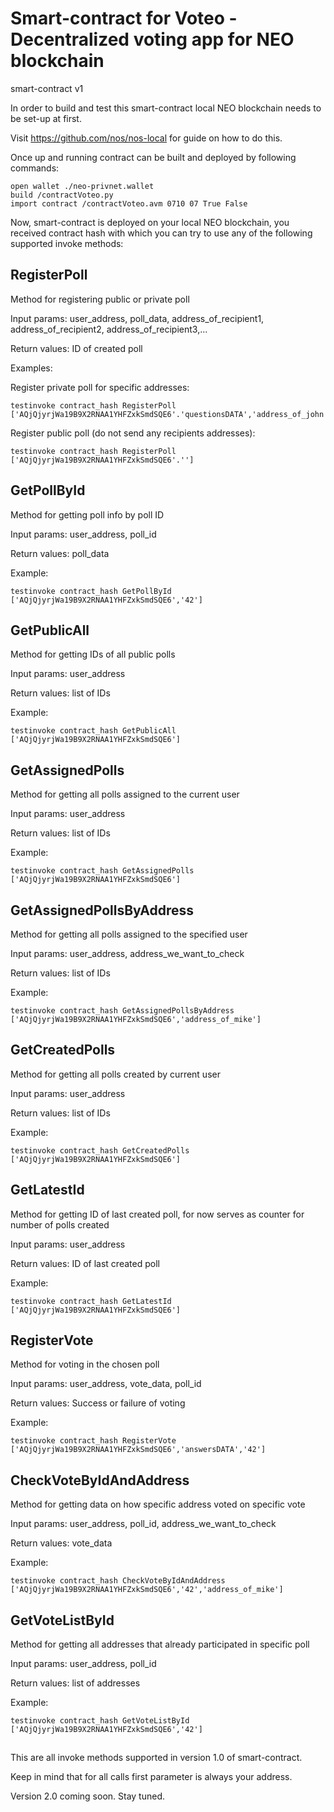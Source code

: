 # Smart-contract for Voteo - Decentralized voting app for NEO blockchain
smart-contract v1

In order to build and test this smart-contract local NEO blockchain needs to be set-up at first.

Visit https://github.com/nos/nos-local for guide on how to do this.

Once up and running contract can be built and deployed by following commands:

```
open wallet ./neo-privnet.wallet
build /contractVoteo.py
import contract /contractVoteo.avm 0710 07 True False
```

Now, smart-contract is deployed on your local NEO blockchain, you received
contract hash with which you can try to use any of the following supported invoke methods:

## RegisterPoll

Method for registering public or private poll

Input params: user_address, poll_data, address_of_recipient1, address_of_recipient2, address_of_recipient3,...

Return values: ID of created poll

Examples:

Register private poll for specific addresses:
```
testinvoke contract_hash RegisterPoll ['AQjQjyrjWa19B9X2RNAA1YHFZxkSmdSQE6'.'questionsDATA','address_of_john','address_of_mike']
```
Register public poll (do not send any recipients addresses):
```
testinvoke contract_hash RegisterPoll ['AQjQjyrjWa19B9X2RNAA1YHFZxkSmdSQE6'.'']
```

## GetPollById

Method for getting poll info by poll ID

Input params: user_address, poll_id

Return values: poll_data

Example:
```
testinvoke contract_hash GetPollById ['AQjQjyrjWa19B9X2RNAA1YHFZxkSmdSQE6','42']
```

## GetPublicAll

Method for getting IDs of all public polls

Input params: user_address

Return values: list of IDs

Example:
```
testinvoke contract_hash GetPublicAll ['AQjQjyrjWa19B9X2RNAA1YHFZxkSmdSQE6']
```

## GetAssignedPolls

Method for getting all polls assigned to the current user

Input params: user_address

Return values: list of IDs

Example:
```
testinvoke contract_hash GetAssignedPolls ['AQjQjyrjWa19B9X2RNAA1YHFZxkSmdSQE6']
```

## GetAssignedPollsByAddress

Method for getting all polls assigned to the specified user

Input params: user_address, address_we_want_to_check

Return values: list of IDs

Example:
```
testinvoke contract_hash GetAssignedPollsByAddress ['AQjQjyrjWa19B9X2RNAA1YHFZxkSmdSQE6','address_of_mike']
```

## GetCreatedPolls

Method for getting all polls created by current user

Input params: user_address

Return values: list of IDs

Example:
```
testinvoke contract_hash GetCreatedPolls ['AQjQjyrjWa19B9X2RNAA1YHFZxkSmdSQE6']
```

## GetLatestId

Method for getting ID of last created poll, for now serves as counter for number
of polls created

Input params: user_address

Return values: ID of last created poll

Example:
```
testinvoke contract_hash GetLatestId ['AQjQjyrjWa19B9X2RNAA1YHFZxkSmdSQE6']
```

## RegisterVote

Method for voting in the chosen poll

Input params: user_address, vote_data, poll_id

Return values: Success or failure of voting

Example:
```
testinvoke contract_hash RegisterVote ['AQjQjyrjWa19B9X2RNAA1YHFZxkSmdSQE6','answersDATA','42']
```

## CheckVoteByIdAndAddress

Method for getting data on how specific address voted on specific vote

Input params: user_address, poll_id, address_we_want_to_check

Return values: vote_data

Example:
```
testinvoke contract_hash CheckVoteByIdAndAddress ['AQjQjyrjWa19B9X2RNAA1YHFZxkSmdSQE6','42','address_of_mike']
```

## GetVoteListById

Method for getting all addresses that already participated in specific poll

Input params: user_address, poll_id

Return values: list of addresses

Example:
```
testinvoke contract_hash GetVoteListById ['AQjQjyrjWa19B9X2RNAA1YHFZxkSmdSQE6','42']
```

##

This are all invoke methods supported in version 1.0 of smart-contract.

Keep in mind that for all calls first parameter is always your address.


Version 2.0 coming soon. Stay tuned.
